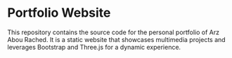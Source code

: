 # Portfolio Website

This repository contains the source code for the personal portfolio of Arz Abou Rached. It is a static website that showcases multimedia projects and leverages Bootstrap and Three.js for a dynamic experience.


